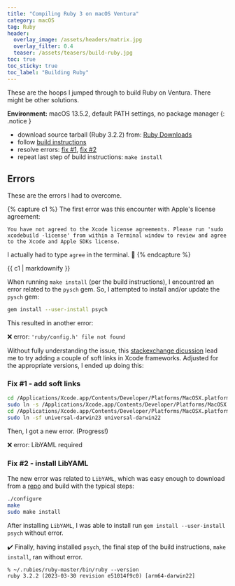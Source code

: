 ```yaml
---
title: "Compiling Ruby 3 on macOS Ventura"
category: macOS
tag: Ruby
header:
  overlay_image: /assets/headers/matrix.jpg
  overlay_filter: 0.4
  teaser: /assets/teasers/build-ruby.jpg
toc: true
toc_sticky: true
toc_label: "Building Ruby"
---
```


These are the hoops I jumped through to build Ruby on Ventura. There might be other solutions.

**Environment:** macOS 13.5.2, default PATH settings, no package manager
{: .notice }

- download source tarball (Ruby 3.2.2) from: [Ruby Downloads](https://www.ruby-lang.org/en/downloads/)
- follow [build instructions](https://docs.ruby-lang.org/en/master/contributing/building_ruby_md.html)
- resolve errors: [fix #1](#fix-1), [fix #2](#fix-2)
- repeat last step of build instructions: `make install`


## Errors

These are the errors I had to overcome.

{% capture c1 %}
The first error was this encounter with Apple's license agreement:

```
You have not agreed to the Xcode license agreements. Please run 'sudo xcodebuild -license' from within a Terminal window to review and agree to the Xcode and Apple SDKs license.
```

I actually had to type `agree` in the terminal. :japanese_goblin:
{% endcapture %}<div class="notice--primary">{{ c1 | markdownify }}</div>



When running `make install` (per the build instructions), I encountred an error related to the `pysch` gem. So, I attempted to install and/or update the `pysch` gem:

```zsh
gem install --user-install psych
```

This resulted in another error:

:x: error: `'ruby/config.h' file not found`


Without fully understanding the issue, this [stackexchange dicussion](https://stackoverflow.com/questions/53135863/macos-mojave-ruby-config-h-file-not-found/65481787#65481787) lead me to try adding a couple of soft links in Xcode frameworks. Adjusted for the appropriate versions, I ended up doing this:


### Fix #1 - add soft links

```zsh
cd /Applications/Xcode.app/Contents/Developer/Platforms/MacOSX.platform/Developer/SDKs/MacOSX14.0.sdk/System/Library/Frameworks/Ruby.framework/Versions/2.6/usr/include/ruby-2.6.0/ruby
sudo ln -s /Applications/Xcode.app/Contents/Developer/Platforms/MacOSX.platform/Developer/SDKs/MacOSX14.0.sdk/System/Library/Frameworks/Ruby.framework/Versions/2.6/Headers/ruby/config.h
cd /Applications/Xcode.app/Contents/Developer/Platforms/MacOSX.platform/Developer/SDKs/MacOSX14.0.sdk/System/Library/Frameworks/Ruby.framework/Versions/2.6/usr/include/ruby-2.6.0
sudo ln -sf universal-darwin23 universal-darwin22
```

Then, I got a new error. (Progress!)

:x: error: LibYAML required

### Fix #2 - install LibYAML

The new error was related to `LibYAML`, which was easy enough to download from a [repo](https://github.com/yaml/libyaml) and build with the typical steps:

```zsh
./configure
make
sudo make install
```

After installing `LibYAML`, I was able to install run `gem install --user-install psych` without error.

:heavy_check_mark: Finally, having installed `psych`, the final step of the build instructions, `make install`, ran without error.

```
% ~/.rubies/ruby-master/bin/ruby --version
ruby 3.2.2 (2023-03-30 revision e51014f9c0) [arm64-darwin22]
```


